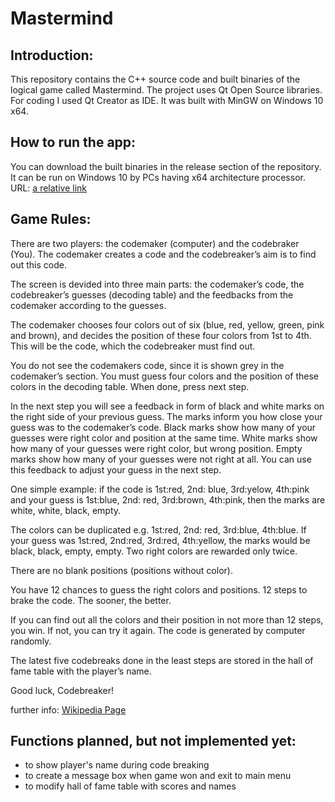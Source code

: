 # Mastermind
## Introduction:
This repository contains the C++ source code and built binaries of the logical game called Mastermind. The project uses Qt Open Source libraries. For coding I used Qt Creator as IDE. It was built with MinGW on Windows 10 x64.

## How to run the app:
You can download the built binaries in the release section of the repository. It can be run on Windows 10 by PCs having x64 architecture processor. URL: [a relative link](/releases)

## Game Rules:
There are two players: the codemaker (computer) and the codebraker (You). The codemaker creates a code and the codebreaker’s aim is to find out this code.

The screen is devided into three main parts: the codemaker’s code, the codebreaker’s guesses (decoding table) and the feedbacks from the codemaker according to the guesses.

The codemaker chooses four colors out of six (blue, red, yellow, green, pink and brown), and decides the position of these four colors from 1st to 4th. This will be the code, which the codebreaker must find out.

You do not see the codemakers code, since it is shown grey in the codemaker’s section. You must guess four colors and the position of these colors in the decoding table. When done, press next step.

In the next step you will see a feedback in form of black and white marks on the right side of your previous guess. The marks inform you how close your guess was to the codemaker’s code. Black marks show how many of your guesses were right color and position at the same time. White marks show how many of your guesses were right color, but wrong position. Empty marks show how many of your guesses were not right at all. You can use this feedback to adjust your guess in the next step.

One simple example: if the code is 1st:red, 2nd: blue, 3rd:yelow, 4th:pink and your guess is 1st:blue, 2nd: red, 3rd:brown, 4th:pink, then the marks are white, white, black, empty.

The colors can be duplicated e.g. 1st:red, 2nd: red, 3rd:blue, 4th:blue. If your guess was 1st:red, 2nd:red, 3rd:red, 4th:yellow, the marks would be black, black, empty, empty. Two right colors are rewarded only twice.

There are no blank positions (positions without color).

You have 12 chances to guess the right colors and positions. 12 steps to brake the code. The sooner, the better.

If you can find out all the colors and their position in not more than 12 steps, you win. If not, you can try it again. The code is generated by computer randomly.

The latest five codebreaks done in the least steps are stored in the hall of fame table with the player’s name.

Good luck, Codebreaker!

further info: [Wikipedia Page](https://en.wikipedia.org/wiki/Mastermind_(board_game))

## Functions planned, but not implemented yet:
- to show player's name during code breaking
- to create a message box when game won and exit to main menu
- to modify hall of fame table with scores and names

